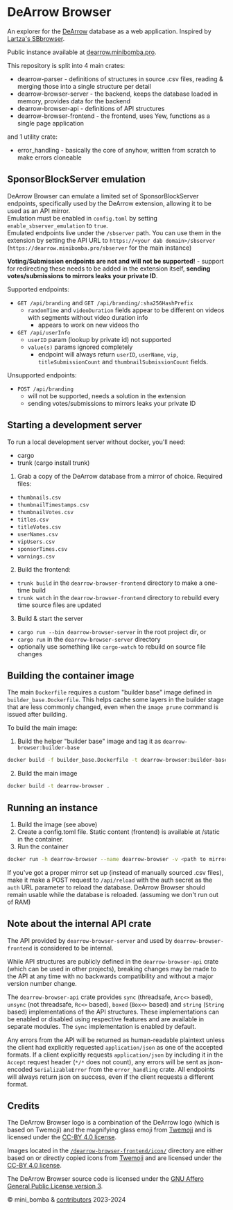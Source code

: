 # DeArrow Browser
An explorer for the [DeArrow](https://dearrow.ajay.app/) database as a web application.
Inspired by [Lartza's SBbrowser](https://github.com/Lartza/SBbrowser).

Public instance available at [dearrow.minibomba.pro](https://dearrow.minibomba.pro/).

This repository is split into 4 main crates:
- dearrow-parser - definitions of structures in source .csv files, reading & merging those into a single structure per detail
- dearrow-browser-server - the backend, keeps the database loaded in memory, provides data for the backend
- dearrow-browser-api - definitions of API structures
- dearrow-browser-frontend - the frontend, uses Yew, functions as a single page application

and 1 utility crate:
- error_handling - basically the core of anyhow, written from scratch to make errors cloneable

## SponsorBlockServer emulation
DeArrow Browser can emulate a limited set of SponsorBlockServer endpoints, specifically used by the DeArrow extension, allowing it to be used as an API mirror.<br>
Emulation must be enabled in `config.toml` by setting `enable_sbserver_emulation` to `true`.<br>
Emulated endpoints live under the `/sbserver` path. You can use them in the extension by setting the API URL to `https://<your dab domain>/sbserver` (`https://dearrow.minibomba.pro/sbserver` for the main instance)

**Voting/Submission endpoints are not and will not be supported!** - support for redirecting these needs to be added in the extension itself, **sending votes/submissions to mirrors leaks your private ID**.

Supported endpoints:
- `GET /api/branding` and `GET /api/branding/:sha256HashPrefix`
  - `randomTime` and `videoDuration` fields appear to be different on videos with segments without video duration info
    - appears to work on new videos tho
- `GET /api/userInfo`
  - `userID` param (lookup by private id) not supported
  - `value(s)` params ignored completely
    - endpoint will always return `userID`, `userName`, `vip`, `titleSubmissionCount` and `thumbnailSubmissionCount` fields.

Unsupported endpoints:
- `POST /api/branding`
  - will not be supported, needs a solution in the extension
  - sending votes/submissions to mirrors leaks your private ID

## Starting a development server
To run a local development server without docker, you'll need:
- cargo
- trunk (cargo install trunk)

1. Grab a copy of the DeArrow database from a mirror of choice. Required files:
  - `thumbnails.csv`
  - `thumbnailTimestamps.csv`
  - `thumbnailVotes.csv`
  - `titles.csv`
  - `titleVotes.csv`
  - `userNames.csv`
  - `vipUsers.csv`
  - `sponsorTimes.csv`
  - `warnings.csv`
2. Build the frontend:
  - `trunk build` in the `dearrow-browser-frontend` directory to make a one-time build
  - `trunk watch` in the `dearrow-browser-frontend` directory to rebuild every time source files are updated
3. Build & start the server
  - `cargo run --bin dearrow-browser-server` in the root project dir, or
  - `cargo run` in the `dearrow-browser-server` directory
  - optionally use something like `cargo-watch` to rebuild on source file changes

## Building the container image
The main `Dockerfile` requires a custom "builder base" image defined in `builder_base.Dockerfile`.
This helps cache some layers in the builder stage that are less commonly changed, even when the `image prune` command is issued after building.

To build the main image:
1. Build the helper "builder base" image and tag it as `dearrow-browser:builder-base`
```sh
docker build -f builder_base.Dockerfile -t dearrow-browser:builder-base .
```
2. Build the main image
```sh
docker build -t dearrow-browser .
```

## Running an instance
1. Build the image (see above)
2. Create a config.toml file. Static content (frontend) is available at /static in the container.
3. Run the container
```sh
docker run -h dearrow-browser --name dearrow-browser -v <path to mirror>:/mirror -v <path to config.toml>:/config.toml:ro -p 9292 dearrow-browser
```

If you've got a proper mirror set up (instead of manually sourced .csv files), make it make a POST request to `/api/reload` with the auth secret as the `auth` URL parameter to reload the database.
DeArrow Browser should remain usable while the database is reloaded. (assuming we don't run out of RAM)

## Note about the internal API crate
The API provided by `dearrow-browser-server` and used by `dearrow-browser-frontend` is considered to be internal.

While API structures are publicly defined in the `dearrow-browser-api` crate (which can be used in other projects), breaking changes may be made to the API at any time with no backwards compatibility and without a major version number change.

The `dearrow-browser-api` crate provides `sync` (threadsafe, `Arc<>` based), `unsync` (not threadsafe, `Rc<>` based), `boxed` (`Box<>` based) and `string` (`String` based) implementations of the API structures.
These implementations can be enabled or disabled using respective features and are available in separate modules.
The `sync` implementation is enabled by default.

Any errors from the API will be returned as human-readable plaintext unless the client had explicitly requested `application/json` as one of the accepted formats.
If a client explicitly requests `application/json` by including it in the `Accept` request header (`*/*` does not count), any errors will be sent as json-encoded `SerializableError` from the `error_handling` crate.
All endpoints will always return json on success, even if the client requests a different format.

## Credits

The DeArrow Browser logo is a combination of the DeArrow logo (which is based on Twemoji) and the magnifying glass emoji from [Twemoji](https://github.com/twitter/twemoji) and is licensed under the [CC-BY 4.0 license](https://github.com/mini-bomba/DeArrowBrowser/blob/master/dearrow-browser-frontend/icon/LICENSE-CC-BY-4.0.txt).

Images located in the [`/dearrow-browser-frontend/icon/`](https://github.com/mini-bomba/DeArrowBrowser/tree/master/dearrow-browser-frontend/icon) directory are either based on or directly copied icons from [Twemoji](https://github.com/twitter/twemoji) and are licensed under the [CC-BY 4.0 license](https://github.com/mini-bomba/DeArrowBrowser/blob/master/dearrow-browser-frontend/icon/LICENSE-CC-BY-4.0.txt).

The DeArrow Browser source code is licensed under the [GNU Affero General Public License version 3](https://github.com/mini-bomba/DeArrowBrowser/blob/master/LICENSE).

© mini_bomba & [contributors](https://github.com/mini-bomba/DeArrowBrowser/graphs/contributors) 2023-2024

